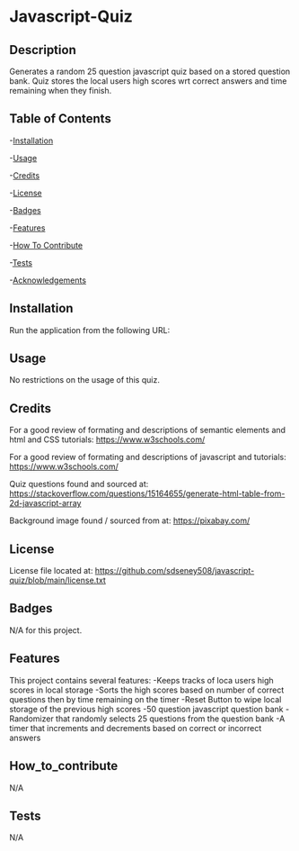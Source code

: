 # Javascript-Quiz

## Description
Generates a random 25 question javascript quiz based on a stored question bank.  Quiz stores the local users high scores wrt correct answers and time remaining when they finish.  
  
## Table of Contents
-[Installation](#installation)

-[Usage](#usage)

-[Credits](#credits)

-[License](#license)

-[Badges](#badges)

-[Features](#features)

-[How To Contribute](#how_to_contribute)

-[Tests](#tests)

-[Acknowledgements](#acknowledgements)


## Installation
Run the application from the following URL: 

## Usage
No restrictions on the usage of this quiz.

## Credits
For a good review of formating and descriptions of semantic elements and html and CSS tutorials:  https://www.w3schools.com/

For a good review of formating and descriptions of javascript and tutorials:  https://www.w3schools.com/

Quiz questions found and sourced at:
https://stackoverflow.com/questions/15164655/generate-html-table-from-2d-javascript-array

Background image found / sourced from at: https://pixabay.com/

## License
License file located at: https://github.com/sdseney508/javascript-quiz/blob/main/license.txt

## Badges
N/A for this project.

## Features
This project contains several features:
    -Keeps tracks of loca users high scores in local storage
    -Sorts the high scores based on number of correct questions then by time remaining on the timer
    -Reset Button to wipe local storage of the previous high scores
    -50 question javascript question bank
    -Randomizer that randomly selects 25 questions from the question bank
    -A timer that increments and decrements based on correct or incorrect answers


## How_to_contribute
N/A

## Tests
N/A